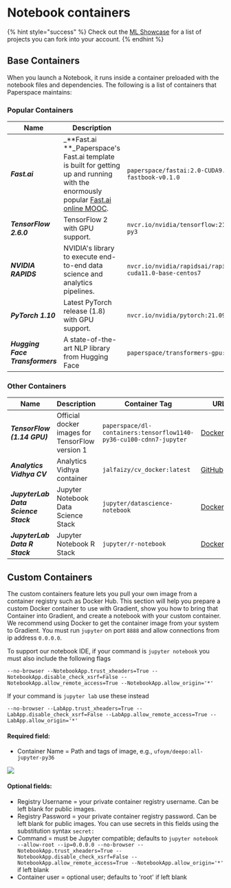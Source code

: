 # Notebook containers

{% hint style="success" %}
Check out the [ML Showcase](https://ml-showcase.paperspace.com) for a list of projects you can fork into your account.
{% endhint %}

## Base Containers

When you launch a Notebook, it runs inside a container preloaded with the notebook files and dependencies. The following is a list of containers that Paperspace maintains:

### Popular Containers

| Name                             | Description                                                                                                                                            |                                                               | URL                                                                          |
| -------------------------------- | ------------------------------------------------------------------------------------------------------------------------------------------------------ | ------------------------------------------------------------- | ---------------------------------------------------------------------------- |
| _**Fast.ai**_                    | _**Fast.ai **_Paperspace's Fast.ai template is built for getting up and running with the enormously popular [Fast.ai online MOOC](http://www.fast.ai). | `paperspace/fastai:2.0-CUDA9.2-fastbook-v0.1.0`               | [GitHub](https://github.com/Paperspace/fastai-docker)                        |
| _**TensorFlow 2.6.0**_           | TensorFlow 2 with GPU support.                                                                                                                         | `nvcr.io/nvidia/tensorflow:21.09-tf2-py3`                     | [DockerHub](https://hub.docker.com/r/tensorflow/tensorflow/)                 |
| _**NVIDIA RAPIDS**_              | NVIDIA's library to execute end-to-end data science and analytics pipelines.                                                                           | `nvcr.io/nvidia/rapidsai/rapidsai:0.18-cuda11.0-base-centos7` | [NVIDIA](https://ngc.nvidia.com/catalog/containers/nvidia:rapidsai:rapidsai) |
| _**PyTorch 1.10**_               | Latest PyTorch release (1.8) with GPU support.                                                                                                         | `nvcr.io/nvidia/pytorch:21.09-py3`                            | [DockerHub](https://hub.docker.com/r/pytorch/pytorch)                        |
| _**Hugging Face Transformers**_​ | A state-of-the-art NLP library from Hugging Face                                                                                                       | `paperspace/transformers-gpu:0.4.0`​                          | [DockerHub](https://hub.docker.com/r/paperspace/transformers-gpu)            |

### Other Containers

| Name                                | Description                                     | Container Tag                                                      | URL                                                                 |
| ----------------------------------- | ----------------------------------------------- | ------------------------------------------------------------------ | ------------------------------------------------------------------- |
| _**TensorFlow (1.14 GPU)**_         | Official docker images for TensorFlow version 1 | `paperspace/dl-containers:tensorflow1140-py36-cu100-cdnn7-jupyter` | [DockerHub](https://hub.docker.com/r/tensorflow/tensorflow/)        |
| _**Analytics Vidhya CV**_           | Analytics Vidhya container                      | `jalfaizy/cv_docker:latest`                                        | [GitHub](https://github.com/ufoym/deepo)                            |
| _**JupyterLab Data Science Stack**_ | Jupyter Notebook Data Science Stack             | `jupyter/datascience-notebook`                                     | [DockerHub](https://hub.docker.com/r/jupyter/datascience-notebook/) |
| _**JupyterLab Data R Stack**_       | Jupyter Notebook R Stack                        | `jupyter/r-notebook`                                               | [DockerHub](https://hub.docker.com/r/jupyter/r-notebook/)           |

## Custom Containers

The custom containers feature lets you pull your own image from a container registry such as Docker Hub. This section will help you prepare a custom Docker container to use with Gradient, show you how to bring that Container into Gradient, and create a notebook with your custom container. We recommend using Docker to get the container image from your system to Gradient. You must run `jupyter` on port `8888` and allow connections from ip address `0.0.0.0`.

To support our notebook IDE, if your command is `jupyter notebook` you must also include the following flags

`--no-browser --NotebookApp.trust_xheaders=True --NotebookApp.disable_check_xsrf=False --NotebookApp.allow_remote_access=True --NotebookApp.allow_origin='*'` &#x20;

If your command is `jupyter lab` use these instead

`--no-browser --LabApp.trust_xheaders=True --LabApp.disable_check_xsrf=False --LabApp.allow_remote_access=True --LabApp.allow_origin='*'`

#### Required field:

* Container Name = Path and tags of image, e.g., `ufoym/deepo:all-jupyter-py36`

![](<../../../../.gitbook/assets/image (8).png>)

#### Optional fields:

* Registry Username = your private container registry username. Can be left blank for public images.
* Registry Password = your private container registry password. Can be left blank for public images. You can use secrets in this fields using the substitution syntax `secret:`
* Command = must be Jupyter compatible; defaults to `jupyter notebook --allow-root --ip=0.0.0.0 --no-browser --NotebookApp.trust_xheaders=True --NotebookApp.disable_check_xsrf=False --NotebookApp.allow_remote_access=True --NotebookApp.allow_origin='*'` if left blank
* Container user = optional user; defaults to 'root' if left blank

